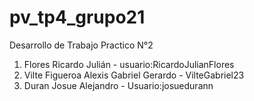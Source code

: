 # pv_tp4_grupo21
Desarrollo de Trabajo Practico N°2
1. Flores Ricardo Julián - usuario:RicardoJulianFlores
2. Vilte Figueroa Alexis Gabriel Gerardo - VilteGabriel23
3. Duran Josue Alejandro - Usuario:josuedurann